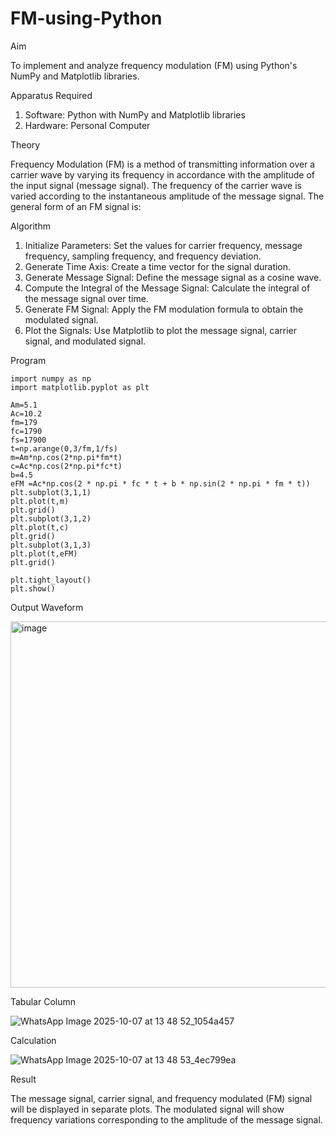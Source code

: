 # FM-using-Python

Aim


To implement and analyze frequency modulation (FM) using Python's NumPy and Matplotlib libraries. 

Apparatus Required

1.	Software: Python with NumPy and Matplotlib libraries
2.	Hardware: Personal Computer
  
Theory

Frequency Modulation (FM) is a method of transmitting information over a carrier wave by varying its frequency in accordance with the amplitude of the input signal (message signal). The frequency of the carrier wave is varied according to the instantaneous amplitude of the message signal. The general form of an FM signal is:



Algorithm


1.	Initialize Parameters: Set the values for carrier frequency, message frequency, sampling frequency, and frequency deviation.
2.	Generate Time Axis: Create a time vector for the signal duration.
3.	Generate Message Signal: Define the message signal as a cosine wave.
4.	Compute the Integral of the Message Signal: Calculate the integral of the message signal over time.
5.	Generate FM Signal: Apply the FM modulation formula to obtain the modulated signal.
6.	Plot the Signals: Use Matplotlib to plot the message signal, carrier signal, and modulated signal.

Program

```
import numpy as np
import matplotlib.pyplot as plt

Am=5.1
Ac=10.2
fm=179
fc=1790
fs=17900
t=np.arange(0,3/fm,1/fs)
m=Am*np.cos(2*np.pi*fm*t)
c=Ac*np.cos(2*np.pi*fc*t)
b=4.5
eFM =Ac*np.cos(2 * np.pi * fc * t + b * np.sin(2 * np.pi * fm * t))
plt.subplot(3,1,1)
plt.plot(t,m)
plt.grid()
plt.subplot(3,1,2)
plt.plot(t,c)
plt.grid()
plt.subplot(3,1,3)
plt.plot(t,eFM)
plt.grid()

plt.tight_layout()
plt.show()
```


Output Waveform

<img width="782" height="586" alt="image" src="https://github.com/user-attachments/assets/1a32c9f3-2632-459f-a405-aa058d6db594" />


Tabular Column

![WhatsApp Image 2025-10-07 at 13 48 52_1054a457](https://github.com/user-attachments/assets/7959a0df-bba2-43c6-b647-982216e55f44)


Calculation

![WhatsApp Image 2025-10-07 at 13 48 53_4ec799ea](https://github.com/user-attachments/assets/af63a863-591b-4f5f-916c-b58a2f9c304f)



Result


The message signal, carrier signal, and frequency modulated (FM) signal will be displayed in separate plots. The modulated signal will show frequency variations corresponding to the amplitude of the message signal.

